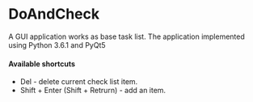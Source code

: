 # DoAndCheck
A GUI application works as base task list. The application implemented using Python 3.6.1 and PyQt5

#### Available shortcuts
* Del - delete current check list item.
* Shift + Enter (Shift + Retrurn) - add an item.
